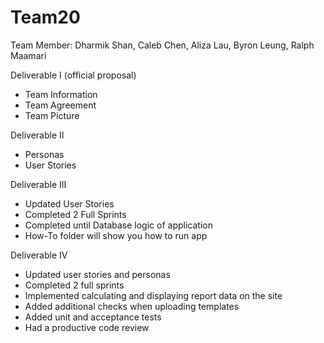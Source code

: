 # Team20

Team Member: Dharmik Shan, Caleb Chen, Aliza Lau, Byron Leung, Ralph Maamari

Deliverable I (official proposal)
- Team Information
- Team Agreement  
- Team Picture

Deliverable II
- Personas
- User Stories

Deliverable III

- Updated User Stories
- Completed 2 Full Sprints
- Completed until Database logic of application
- How-To folder will show you how to run app

Deliverable IV

- Updated user stories and personas
- Completed 2 full sprints
- Implemented calculating and displaying report data on the site
- Added additional checks when uploading templates
- Added unit and acceptance tests
- Had a productive code review
